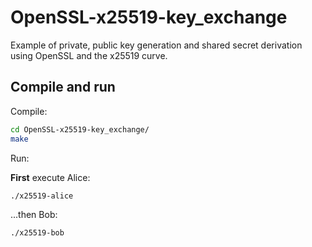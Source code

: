 # OpenSSL-x25519-key_exchange
Example of private, public key generation and shared secret derivation using OpenSSL and the x25519 curve.

## Compile and run
Compile:
```sh
cd OpenSSL-x25519-key_exchange/
make
```

Run:

__First__ execute Alice:
```sh
./x25519-alice
```
...then Bob:
```sh
./x25519-bob
```
